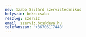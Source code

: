 ```yaml
---
nev: Szabó Szilárd szerviztechnikus
helyszin: bekescsaba
reszleg: szervíz
email: szerviz.bcs@dewa.hu
telefonszam: '+36706177448'
---
```


